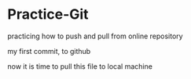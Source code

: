 # Practice-Git
practicing how to push and pull from online repository

my first commit, to github

now it is time to pull this file to local machine
